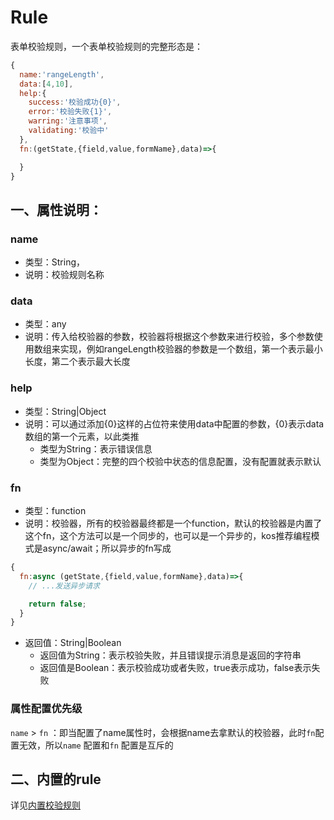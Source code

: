 # Rule

表单校验规则，一个表单校验规则的完整形态是：

```js
{
  name:'rangeLength',
  data:[4,10],
  help:{
    success:'校验成功{0}',
    error:'校验失败{1}',
    warring:'注意事项',
    validating:'校验中'
  },
  fn:(getState,{field,value,formName},data)=>{

  }
}
```


## 一、属性说明：

### name

* 类型：String，
* 说明：校验规则名称


### data

* 类型：any
* 说明：传入给校验器的参数，校验器将根据这个参数来进行校验，多个参数使用数组来实现，例如rangeLength校验器的参数是一个数组，第一个表示最小长度，第二个表示最大长度

### help

* 类型：String|Object
* 说明：可以通过添加{0}这样的占位符来使用data中配置的参数，{0}表示data数组的第一个元素，以此类推
  + 类型为String：表示错误信息
  + 类型为Object：完整的四个校验中状态的信息配置，没有配置就表示默认

### fn

* 类型：function
* 说明：校验器，所有的校验器最终都是一个function，默认的校验器是内置了这个fn，这个方法可以是一个同步的，也可以是一个异步的，kos推荐编程模式是async/await；所以异步的fn写成

```js
{
  fn:async (getState,{field,value,formName},data)=>{
    // ...发送异步请求

    return false;
  }
}
```

* 返回值：String|Boolean
  + 返回值为String：表示校验失败，并且错误提示消息是返回的字符串
  + 返回值是Boolean：表示校验成功或者失败，true表示成功，false表示失败


### 属性配置优先级

`name` > `fn` ：即当配置了name属性时，会根据name去拿默认的校验器，此时`fn`配置无效，所以`name` 配置和`fn` 配置是互斥的


## 二、内置的rule

详见[内置校验规则](./defaultrule.html)
